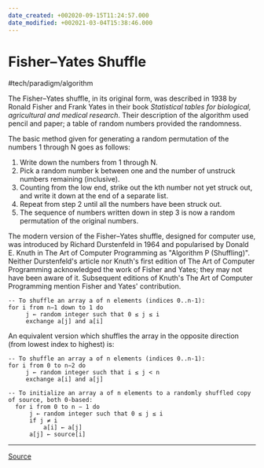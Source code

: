 ```yaml
---
date_created: +002020-09-15T11:24:57.000
date_modified: +002021-03-04T15:38:46.000
---
```


# Fisher–Yates Shuffle

#tech/paradigm/algorithm

The Fisher–Yates shuffle, in its original form, was described in 1938 by Ronald Fisher and Frank Yates in their book _Statistical tables for biological, agricultural and medical research_. Their description of the algorithm used pencil and paper; a table of random numbers provided the randomness.

The basic method given for generating a random permutation of the numbers 1 through N goes as follows:

1. Write down the numbers from 1 through N.
2. Pick a random number k between one and the number of unstruck numbers remaining (inclusive).
3. Counting from the low end, strike out the kth number not yet struck out, and write it down at the end of a separate list.
4. Repeat from step 2 until all the numbers have been struck out.
5. The sequence of numbers written down in step 3 is now a random permutation of the original numbers.

The modern version of the Fisher–Yates shuffle, designed for computer use, was introduced by Richard Durstenfeld in 1964 and popularised by Donald E. Knuth in The Art of Computer Programming as "Algorithm P (Shuffling)". Neither Durstenfeld's article nor Knuth's first edition of The Art of Computer Programming acknowledged the work of Fisher and Yates; they may not have been aware of it. Subsequent editions of Knuth's The Art of Computer Programming mention Fisher and Yates' contribution.

```pseudo
-- To shuffle an array a of n elements (indices 0..n-1):
for i from n−1 down to 1 do
     j ← random integer such that 0 ≤ j ≤ i
     exchange a[j] and a[i]
```

An equivalent version which shuffles the array in the opposite direction (from lowest index to highest) is:

```pseudo
-- To shuffle an array a of n elements (indices 0..n-1):
for i from 0 to n−2 do
     j ← random integer such that i ≤ j < n
     exchange a[i] and a[j]
```

```pseudo
-- To initialize an array a of n elements to a randomly shuffled copy of source, both 0-based:
  for i from 0 to n − 1 do
      j ← random integer such that 0 ≤ j ≤ i
      if j ≠ i
          a[i] ← a[j]
      a[j] ← source[i]
```

---

[Source](https://en.wikipedia.org/wiki/Fisher–Yates_shuffle)
